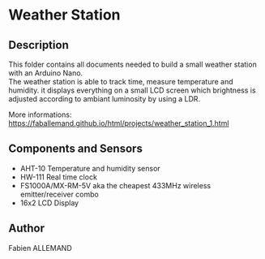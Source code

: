 # Weather Station

## Description

This folder contains all documents needed to build a small weather station with an Arduino Nano.  
The weather station is able to track time, measure temperature and humidity. it displays everything on a small LCD screen which brightness is adjusted according to ambiant luminosity by using a LDR.

More informations: https://faballemand.github.io/html/projects/weather_station_1.html

## Components and Sensors

- AHT-10 Temperature and humidity sensor  
- HW-111 Real time clock  
- FS1000A/MX-RM-5V aka the cheapest 433MHz wireless emitter/receiver combo  
- 16x2 LCD Display  

## Author

Fabien ALLEMAND